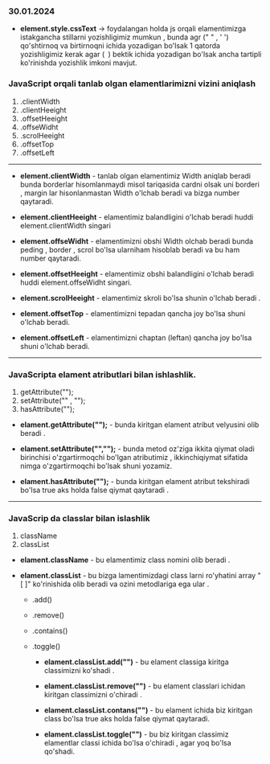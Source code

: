 ### 30.01.2024

- **element.style.cssText** -> foydalangan holda js orqali elamentimizga istakgancha stillarni yozishligimiz mumkun , bunda agr (" " , ' ') qo'shtirnoq va birtirnoqni ichida yozadigan bo'lsak 1 qatorda yozishligimiz kerak agar (` `) bektik ichida yozadigan bo'lsak ancha tartipli ko'rinishda yozishlik imkoni mavjut. 

### JavaScript orqali tanlab olgan elamentlarimizni vizini aniqlash 

1.  .clientWidth
2.  .clientHeeight
3.  .offsetHeeight
4.  .offseWidht
6.  .scrolHeeight
7.  .offsetTop
8.  .offsetLeft
 <hr>

 - **element.clientWidth** - tanlab olgan elamentimiz Width aniqlab beradi bunda borderlar hisomlanmaydi misol tariqasida cardni olsak uni borderi , margin lar hisonlanmastan  Width o'lchab beradi va bizga number qaytaradi. 

 - **element.clientHeeight** - elamentimiz balandligini o'lchab beradi huddi element.clientWidth singari

 - **element.offseWidht** - elamentimizni obshi Width olchab beradi bunda peding , border , scrol bo'lsa ularniham hisoblab beradi va bu ham number qaytaradi.

  - **element.offsetHeeight** - elamentimiz  obshi balandligini o'lchab beradi huddi element.offseWidht singari.

  - **element.scrolHeeight** - elamentimiz  skroli bo'lsa shunin o'lchab beradi .

- **element.offsetTop** - elamentimizni tepadan qancha joy bo'lsa shuni o'lchab beradi.

- **element.offsetLeft** - elamentimizni chaptan (leftan) qancha joy bo'lsa shuni o'lchab beradi.

<hr>

### JavaScripta elament atributlari bilan ishlashlik.

1. getAttribute("");
2. setAttribute("" , "");
1. hasAttribute("");

- **elament.getAttribute("");** - bunda kiritgan elament atribut velyusini olib beradi .

- **elament.setAttribute("","");** - bunda metod oz'ziga ikkita qiymat oladi birinchisi o'zgartirmoqchi bo'lgan atributimiz , ikkinchiqiymat sifatida nimga o'zgartirmoqchi bo'lsak shuni yozamiz.

- **elament.hasAttribute("");** - bunda kiritgan elament atribut tekshiradi bo'lsa true aks holda false qiymat qaytaradi .
<hr>

### JavaScrip da classlar bilan islashlik 

1. className
2. classList

- **elament.className** - bu elamentimiz class nomini olib beradi .

- **elament.classList** - bu bizga lamentimizdagi class larni ro'yhatini array "[ ]" ko'rinishida olib beradi va ozini metodlariga ega ular .  

   - .add()
   - .remove()
   - .contains()
   - .toggle()

     - **elament.classList.add("")** - bu elament classiga kiritga classimizni ko'shadi .

      - **elament.classList.remove("")** - bu elament classlari ichidan kiritgan classimizni o'chiradi  .

       - **elament.classList.contans("")** - bu elament ichida biz kiritgan class bo'lsa true aks holda false qiymat qaytaradi.

        - **elament.classList.toggle("")** - bu biz kiritgan classimiz elamentlar classi ichida bo'lsa o'chiradi , agar yoq bo'lsa qo'shadi.